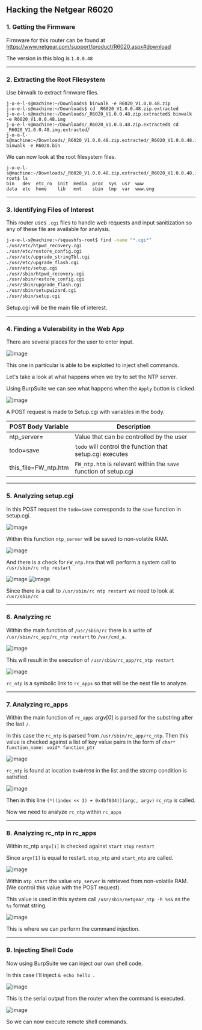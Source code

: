 ## Hacking the Netgear R6020

### 1. Getting the Firmware

Firmware for this router can be found at <https://www.netgear.com/support/product/R6020.aspx#download>

The version in this blog is `1.0.0.48`

***

### 2. Extracting the Root Filesystem
Use binwalk to extract firmware files.

```console
j-o-e-l-s@machine:~/Downloads$ binwalk -e R6020_V1.0.0.48.zip 
j-o-e-l-s@machine:~/Downloads$ cd _R6020_V1.0.0.48.zip.extracted
j-o-e-l-s@machine:~/Downloads/_R6020_V1.0.0.48.zip.extracted$ binwalk -e R6020_V1.0.0.48.img 
j-o-e-l-s@machine:~/Downloads/_R6020_V1.0.0.48.zip.extracted$ cd _R6020_V1.0.0.48.img.extracted/
j-o-e-l-s@machine:~/Downloads/_R6020_V1.0.0.48.zip.extracted/_R6020_V1.0.0.48.img.extracted$ binwalk -e R6020.bin 
```

We can now look at the root filesystem files.
```console
j-o-e-l-s@machine:~/Downloads/_R6020_V1.0.0.48.zip.extracted/_R6020_V1.0.0.48.img.extracted/_R6020.bin.extracted/squashfs-root$ ls
bin   dev  etc_ro  init  media  proc  sys  usr  www
data  etc  home    lib   mnt    sbin  tmp  var  www.eng
```

***

### 3. Identifying Files of Interest
This router uses `.cgi` files to handle web requests and input sanitization so any of these file are available for analysis.
```sh
j-o-e-l-s@machine:~/squashfs-root$ find -name "*.cgi*"
./usr/etc/htpwd_recovery.cgi
./usr/etc/restore_config.cgi
./usr/etc/upgrade_stringTbl.cgi
./usr/etc/upgrade_flash.cgi
./usr/etc/setup.cgi
./usr/sbin/htpwd_recovery.cgi
./usr/sbin/restore_config.cgi
./usr/sbin/upgrade_flash.cgi
./usr/sbin/setupwizard.cgi
./usr/sbin/setup.cgi
```

Setup.cgi will be the main file of interest.
***
 
### 4. Finding a Vulerability in the Web App
There are several places for the user to enter input.

![image](https://user-images.githubusercontent.com/90354476/133454942-524edbd5-579a-4183-838e-e250f20abc5f.png)

This one in particular is able to be exploited to inject shell commands.

Let's take a look at what happens when we try to set the NTP server.

Using BurpSuite we can see what happens when the `Apply` button is clicked.

![image](https://user-images.githubusercontent.com/90354476/133455930-9417eb46-0b6c-46f2-9a06-9f5b0d3a2f33.png)

A POST request is made to Setup.cgi with variables in the body.

| POST Body Variable     | Description |
| ---------------------- | ---------------------------- |
|   ntp_server=          |  Value that can be controlled by the user                 |
|   todo=save            |  `todo` will control the function that setup.cgi executes |
| this_file=FW_ntp.htm   |  `FW_ntp.htm` is relevant within the `save` function of setup.cgi |

***

### 5. Analyzing setup.cgi


In this POST request the `todo=save` corresponds to the `save` function in setup.cgi.


![image](https://user-images.githubusercontent.com/90354476/133480008-03268f33-f59c-4930-97ff-bfaa98f197d7.png) 

Within this function `ntp_server` will be saved to non-volatile RAM.

![image](https://user-images.githubusercontent.com/90354476/133482249-4ccf4002-a010-4519-8cf9-885537bd0348.png)

And there is a check for `FW_ntp.htm` that will perform a system call to `/usr/sbin/rc ntp restart`

![image](https://user-images.githubusercontent.com/90354476/133485320-36292c85-8ce1-4c4f-bf5a-98b1da77879b.png)
![image](https://user-images.githubusercontent.com/90354476/133485861-f345fda8-be36-4084-9cfa-6e61c89e7893.png)

Since there is a call to `/usr/sbin/rc ntp restart` we need to look at `/usr/sbin/rc`

***

### 6. Analyzing rc

Within the main function of `/usr/sbin/rc` there is a write of `/usr/sbin/rc_app/rc_ntp restart` to  `/var/cmd_a`.

![image](https://user-images.githubusercontent.com/90354476/133497783-365a5f4f-e37a-4a4c-b773-e870426eb30f.png)

This will result in the execution of `/usr/sbin/rc_app/rc_ntp restart`

![image](https://user-images.githubusercontent.com/90354476/133498802-32098501-6ca9-432b-a1c0-5b6773c5b508.png)

`rc_ntp` is a symbolic link to `rc_apps` so that will be the next file to analyze.


***

### 7. Analyzing rc_apps

Within the main function of `rc_apps` argv[0] is parsed for the substring after the last `/`.

In this case the `rc_ntp` is parsed from `/usr/sbin/rc_app/rc_ntp`. Then this value is checked against a list of key value pairs in the form of `char* function_name: void* function_ptr`

![image](https://user-images.githubusercontent.com/90354476/133505883-381bb7d3-5efe-4673-8b7d-b70534ce8e29.png)

`rc_ntp` is found at location `0x4bf098` in the list and the strcmp condition is satisfied.

![image](https://user-images.githubusercontent.com/90354476/133506166-c1da21d3-5ce6-4f3b-914c-c6020e4168bb.png)

Then in this line `(*((index << 3) + 0x4bf034))(argc, argv)` `rc_ntp` is called.

Now we need to analyze `rc_ntp` within `rc_apps`

***

### 8. Analyzing rc_ntp in rc_apps 

Within rc_ntp `argv[1]` is checked against `start` `stop` `restart`

Since `argv[1]` is equal to restart. `stop_ntp` and `start_ntp` are called.

![image](https://user-images.githubusercontent.com/90354476/133508636-b386c2b1-a8a0-4cd0-98f8-cc72d07bb2a5.png)

Within `ntp_start` the value `ntp_server` is retrieved from non-volatile RAM. (We control this value with the POST request).

This value is used in this system call `/usr/sbin/netgear_ntp -h %s&` as the `%s` format string.

![image](https://user-images.githubusercontent.com/90354476/133509743-3690abe2-80b1-4aab-a8f6-1ad6d6109641.png)

This is where we can perform the command injection.

***

### 9. Injecting Shell Code

Now using BurpSuite we can inject our own shell code.

In this case I'll inject `& echo hello `.

![image](https://user-images.githubusercontent.com/90354476/133516407-3aa9ee3b-778c-45c9-93a7-0fd4bcacf3e4.png)

This is the serial output from the router when the command is executed.

![image](https://user-images.githubusercontent.com/90354476/133516462-28a7d516-76ad-4393-9863-a3b54ed6f0b3.png)

So we can now execute remote shell commands.
